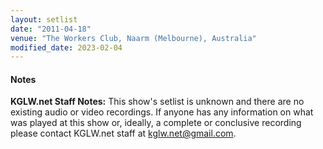 ```yaml
---
layout: setlist
date: "2011-04-18"
venue: "The Workers Club, Naarm (Melbourne), Australia"
modified_date: 2023-02-04
---
```


#### Notes

**KGLW.net Staff Notes:** This show's setlist is unknown and there are no existing audio or video recordings. If anyone has any information on what was played at this show or, ideally, a complete or conclusive recording please contact KGLW.net staff at kglw.net@gmail.com.
